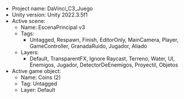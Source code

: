 <!-- UNITY CODE ASSIST INSTRUCTIONS START -->
- Project name: DaVinci_C3_Juego
- Unity version: Unity 2022.3.5f1
- Active scene:
  - Name: EscenaPrincipal v3
  - Tags:
    - Untagged, Respawn, Finish, EditorOnly, MainCamera, Player, GameController, GranadaRuido, Jugador, Aliado
  - Layers:
    - Default, TransparentFX, Ignore Raycast, Terreno, Water, UI, Enemigos, Jugador, DetectorDeEnemigos, Proyectil, Objetos
- Active game object:
  - Name: Coins (2)
  - Tag: Untagged
  - Layer: Default
<!-- UNITY CODE ASSIST INSTRUCTIONS END -->